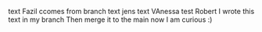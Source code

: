 text Fazil ccomes from branch
text jens
text VAnessa
test Robert
I wrote this text in my branch 
Then merge it to the main
now I am curious :) 
